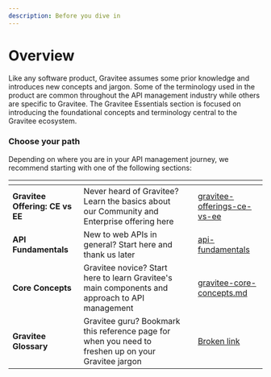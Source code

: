 ```yaml
---
description: Before you dive in
---
```


# Overview

Like any software product, Gravitee assumes some prior knowledge and introduces new concepts and jargon. Some of the terminology used in the product are common throughout the API management industry while others are specific to Gravitee. The Gravitee Essentials section is focused on introducing the foundational concepts and terminology central to the Gravitee ecosystem.

### Choose your path

Depending on where you are in your API management journey, we recommend starting with one of the following sections:

<table data-card-size="large" data-view="cards"><thead><tr><th></th><th></th><th></th><th data-hidden data-card-target data-type="content-ref"></th></tr></thead><tbody><tr><td><strong>Gravitee Offering: CE vs EE</strong></td><td>Never heard of Gravitee? Learn the basics about our Community and Enterprise offering here</td><td></td><td><a href="gravitee-offerings-ce-vs-ee/">gravitee-offerings-ce-vs-ee</a></td></tr><tr><td><strong>API Fundamentals</strong></td><td>New to web APIs in general? Start here and thank us later</td><td></td><td><a href="api-fundamentals/">api-fundamentals</a></td></tr><tr><td><strong>Core Concepts</strong></td><td>Gravitee novice? Start here to learn Gravitee's main components and approach to API management</td><td></td><td><a href="gravitee-core-concepts.md">gravitee-core-concepts.md</a></td></tr><tr><td><strong>Gravitee Glossary</strong></td><td>Gravitee guru? Bookmark this reference page for when you need to freshen up on your Gravitee jargon</td><td></td><td><a href="broken-reference">Broken link</a></td></tr></tbody></table>
